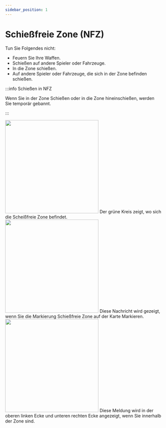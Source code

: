 ```yaml
---
sidebar_position: 1
---
```


# Schießfreie Zone (NFZ)

Tun Sie Folgendes nicht:
- Feuern Sie Ihre Waffen.
- Schießen auf andere Spieler oder Fahrzeuge.
- In die Zone schießen.
- Auf andere Spieler oder Fahrzeuge, die sich in der Zone befinden schießen.

:::info Schießen in NFZ

Wenn Sie in der Zone Schießen oder in die Zone hineinschießen, werden Sie temporär gebannt.

:::  

  <div class="flex-vcenter mb-1">
    <img src="/img/nfz/nfzmapzone.png" width="300px"/>
    Der grüne Kreis zeigt, wo sich die Scheißfreie Zone befindet.
  </div>

  <div class="flex-vcenter mb-1">
    <img src="/img/nfz/nfzmappopup.png" width="300px"/>
    Diese Nachricht wird gezeigt, wenn Sie die Markierung Schießfreie Zone auf der Karte Markieren.
  </div>

  <div class="flex-vcenter">
    <img src="/img/nfz/nfzmsgpopup.png" width="300px"/>
    Diese Meldung wird in der oberen linken Ecke und unteren rechten Ecke angezeigt, wenn Sie innerhalb der Zone sind.
  </div>
